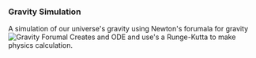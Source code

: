### Gravity Simulation

A simulation of our universe's gravity using Newton's forumala for gravity ![Gravity Forumal](https://wikimedia.org/api/rest_v1/media/math/render/svg/48f74b3b4d591ba1996c4d481f74ac3ab7e279d7)
Creates and ODE and use's a Runge-Kutta to make physics calculation.